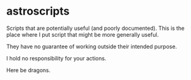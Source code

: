 # astroscripts

Scripts that are potentially useful (and poorly documented). This is the place
where I put script that might be more generally useful.

They have no guarantee of working outside their intended purpose.

I hold no responsibility for your actions. 

Here be dragons.
